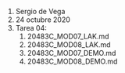 1. Sergio de Vega
2. 24 octubre 2020
3. Tarea 04:
   1. 20483C_MOD07_LAK.md
   2. 20483C_MOD08_LAK.md
   3. 20483C_MOD07_DEMO.md
   4. 20483C_MOD08_DEMO.md
   